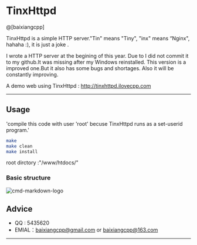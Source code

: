# TinxHttpd

@[baixiangcpp]

TinxHttpd is a simple HTTP server."Tin" means "Tiny", "inx"  means “Nginx", hahaha :), it is just a joke .

I wrote a HTTP server at the begining of this year. Due to I did not commit it to my github.It was missing after my Windows reinstalled. This version is a improved one.But it also has some bugs and shortages. Also it will be constantly improving.

A demo web using TinxHttpd : http://tinxhttpd.ilovecpp.com
 
-------------------


## Usage

'compile this code with user 'root' becuse TinxHttpd runs as a set-userid program.'

``` bash
make
make clean
make install
```
root dirctory :"/www/htdocs/"

### Basic structure

![cmd-markdown-logo](http://ilovecpp.com/github/tinxhttpd.jpg)


## Advice
- QQ : 5435620
- EMIAL：<baixiangcpp@gmail.com> or <baixiangcpp@163.com>

---------

